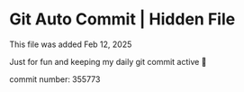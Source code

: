 # Git Auto Commit | Hidden File

This file was added Feb 12, 2025

Just for fun and keeping my daily git commit active 🤪

commit number: 355773
